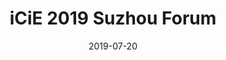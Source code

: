 ---
date: 2019-07-20
published: true
title: "iCiE 2019 Suzhou Forum"
description: "Integration of Technology and Culture Innovation Development Forum"
categories: 
disciplines: Graphic, Exhibition
media: 
ownership: Personal
client:
time_period: 2019
thumbnail: "/projects/wbh-thumbnail.png"

intro: |
  The Yangtze River Delta International Cultural Industries Expo is a significant cultural event showcasing the region's achievements in cultural industries. It brings together various cultural, creative, and technological enterprises to exhibit their innovations and foster collaboration.

  <p>In the 2019 Cultural Industries Expo, Suzhou Xiangcheng hosted a themed forum on the "Integration of Technological Innovation and Cultural Creativity." I was responsible for the venue design of the forum. Below are some photos from the event.</p>

content_layout:
  - section_layout: 1col-narrow
    images:
      - caption:
        description: 
        url: '/projects/wbh-1-1.webp'
        width: 
        height:

  - section_layout: 1col-narrow
    images:
      - caption:
        description: 
        url: '/projects/wbh-1-2.webp'
        width: 
        height:

  - section_layout: 1col-narrow
    images:
      - caption:
        description: 
        url: '/projects/wbh-1-3.webp'
        width: 
        height:

  - section_layout: 1col-narrow
    images:
      - caption:
        description: 
        url: '/projects/wbh-1-4.jpg'
        width: 
        height:

  - section_layout: 1col-narrow
    images:
      - caption:
        description: 
        url: '/projects/wbh-1-5.jpg'
        width: 
        height:

  - section_layout: 1col-narrow
    images:
      - caption:
        description: 
        url: '/projects/wbh-1-6.webp'
        width: 
        height:

  - section_layout: text
    content: |
      Additionally, here is the visual content from Tyfon Culture's presentation at the forum.

  - section_layout: 1col-narrow
    images:
      - caption:
        description: 
        url: '/projects/wbh-2-1.png'
        width: 
        height:

  - section_layout: 1col-narrow
    images:
      - caption:
        description: 
        url: '/projects/wbh-2-2.png'
        width: 
        height:

  - section_layout: 1col-narrow
    images:
      - caption:
        description: 
        url: '/projects/wbh-2-3.png'
        width: 
        height:

  - section_layout: 1col-narrow
    images:
      - caption:
        description: 
        url: '/projects/wbh-2-4.png'
        width: 
        height:

---
